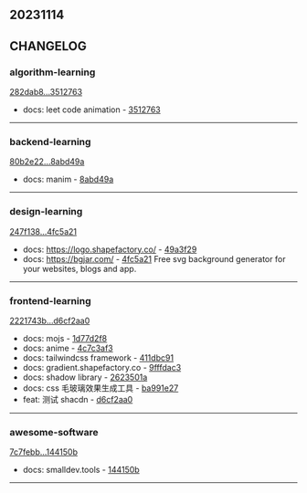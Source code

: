 ## 20231114

## CHANGELOG

### algorithm-learning

[282dab8...3512763](https://github.com/zhbhun/algorithm-learning/compare/282dab8...3512763)

* docs: leet code animation - [3512763](https://github.com/zhbhun/algorithm-learning/commit/3512763d9bcd5ff51c2c3e1b34efa787b7507b2a)

---

### backend-learning

[80b2e22...8abd49a](https://github.com/zhbhun/backend-learning/compare/80b2e22...8abd49a)

* docs: manim - [8abd49a](https://github.com/zhbhun/backend-learning/commit/8abd49a8ab066ece908716d7d99d6c7df9a6a9da)

---

### design-learning

[247f138...4fc5a21](https://github.com/zhbhun/design-learning/compare/247f138...4fc5a21)

* docs: https://logo.shapefactory.co/ - [49a3f29](https://github.com/zhbhun/design-learning/commit/49a3f296d1e7e5e7c1e62a4d110054300db8c565)
* docs: https://bgjar.com/ - [4fc5a21](https://github.com/zhbhun/design-learning/commit/4fc5a21426a13cac3573e3640cd04d870b49ce44)
    Free svg background generator for your websites, blogs and app.
    


---

### frontend-learning

[2221743b...d6cf2aa0](https://github.com/zhbhun/frontend-learning/compare/2221743b...d6cf2aa0)

* docs: mojs - [1d77d2f8](https://github.com/zhbhun/frontend-learning/commit/1d77d2f884e0f95939de8892bcb235c9069ecce2)
* docs: anime - [4c7c3af3](https://github.com/zhbhun/frontend-learning/commit/4c7c3af3f7fe66618edf1f888b9937776681ff4b)
* docs: tailwindcss framework - [411dbc91](https://github.com/zhbhun/frontend-learning/commit/411dbc9128ad2d7e6fa969970aa704ffb04b0a43)
* docs: gradient.shapefactory.co - [9fffdac3](https://github.com/zhbhun/frontend-learning/commit/9fffdac3a805568afa5cf5109c7de18b2c2f302d)
* docs: shadow library - [2623501a](https://github.com/zhbhun/frontend-learning/commit/2623501a6a02ed6297dc6ad8ac93b6cbe84fbb26)
* docs: css 毛玻璃效果生成工具 - [ba991e27](https://github.com/zhbhun/frontend-learning/commit/ba991e27517ba89be5a2be77f4b77ad6f742852a)
* feat: 测试 shacdn - [d6cf2aa0](https://github.com/zhbhun/frontend-learning/commit/d6cf2aa06cce5eb20cd127bf5f707a4f12991396)

---

### awesome-software

[7c7febb...144150b](https://github.com/zhbhun/awesome-software/compare/7c7febb...144150b)

* docs: smalldev.tools - [144150b](https://github.com/zhbhun/awesome-software/commit/144150b66dda9d1cbc79019e53df62af4de2b6dc)

---

